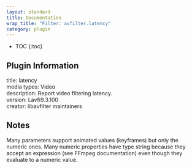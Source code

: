 ```yaml
---
layout: standard
title: Documentation
wrap_title: "Filter: avfilter.latency"
category: plugin
---
```

* TOC
{:toc}

## Plugin Information

title: latency  
media types:
Video  
description: Report video filtering latency.  
version: Lavfi9.3.100  
creator: libavfilter maintainers  

## Notes

Many parameters support animated values (keyframes) but only the numeric ones. Many numeric properties have type string because they accept an expression (see FFmpeg documentation) even though they evaluate to a numeric value.
